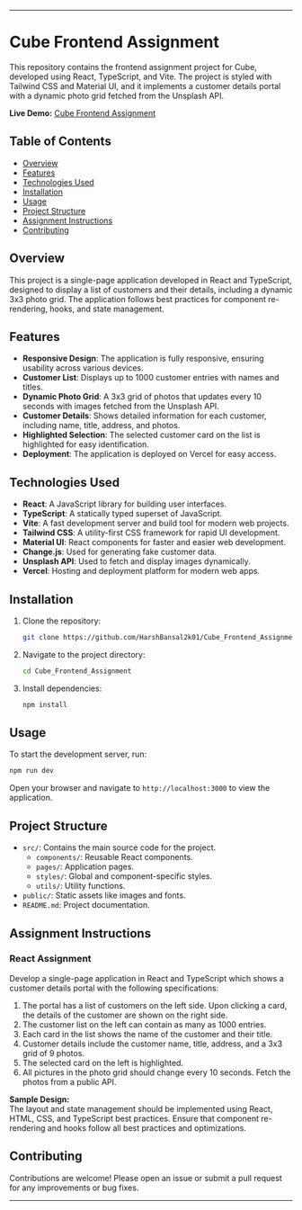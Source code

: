 
---

# Cube Frontend Assignment

This repository contains the frontend assignment project for Cube, developed using React, TypeScript, and Vite. The project is styled with Tailwind CSS and Material UI, and it implements a customer details portal with a dynamic photo grid fetched from the Unsplash API.

**Live Demo:** [Cube Frontend Assignment](https://cube-frontend-assignment-eosin.vercel.app/)

## Table of Contents

- [Overview](#overview)
- [Features](#features)
- [Technologies Used](#technologies-used)
- [Installation](#installation)
- [Usage](#usage)
- [Project Structure](#project-structure)
- [Assignment Instructions](#assignment-instructions)
- [Contributing](#contributing)

## Overview

This project is a single-page application developed in React and TypeScript, designed to display a list of customers and their details, including a dynamic 3x3 photo grid. The application follows best practices for component re-rendering, hooks, and state management.

## Features

- **Responsive Design**: The application is fully responsive, ensuring usability across various devices.
- **Customer List**: Displays up to 1000 customer entries with names and titles.
- **Dynamic Photo Grid**: A 3x3 grid of photos that updates every 10 seconds with images fetched from the Unsplash API.
- **Customer Details**: Shows detailed information for each customer, including name, title, address, and photos.
- **Highlighted Selection**: The selected customer card on the list is highlighted for easy identification.
- **Deployment**: The application is deployed on Vercel for easy access.

## Technologies Used

- **React**: A JavaScript library for building user interfaces.
- **TypeScript**: A statically typed superset of JavaScript.
- **Vite**: A fast development server and build tool for modern web projects.
- **Tailwind CSS**: A utility-first CSS framework for rapid UI development.
- **Material UI**: React components for faster and easier web development.
- **Change.js**: Used for generating fake customer data.
- **Unsplash API**: Used to fetch and display images dynamically.
- **Vercel**: Hosting and deployment platform for modern web apps.

## Installation

1. Clone the repository:

   ```bash
   git clone https://github.com/HarshBansal2k01/Cube_Frontend_Assignment.git
   ```

2. Navigate to the project directory:

   ```bash
   cd Cube_Frontend_Assignment
   ```

3. Install dependencies:

   ```bash
   npm install
   ```

## Usage

To start the development server, run:

```bash
npm run dev
```

Open your browser and navigate to `http://localhost:3000` to view the application.

## Project Structure

- `src/`: Contains the main source code for the project.
  - `components/`: Reusable React components.
  - `pages/`: Application pages.
  - `styles/`: Global and component-specific styles.
  - `utils/`: Utility functions.
- `public/`: Static assets like images and fonts.
- `README.md`: Project documentation.

## Assignment Instructions

### React Assignment

Develop a single-page application in React and TypeScript which shows a customer details portal with the following specifications:

1. The portal has a list of customers on the left side. Upon clicking a card, the details of the customer are shown on the right side.
2. The customer list on the left can contain as many as 1000 entries.
3. Each card in the list shows the name of the customer and their title.
4. Customer details include the customer name, title, address, and a 3x3 grid of 9 photos.
5. The selected card on the left is highlighted.
6. All pictures in the photo grid should change every 10 seconds. Fetch the photos from a public API.

**Sample Design:**  
The layout and state management should be implemented using React, HTML, CSS, and TypeScript best practices. Ensure that component re-rendering and hooks follow all best practices and optimizations.

## Contributing

Contributions are welcome! Please open an issue or submit a pull request for any improvements or bug fixes.

---

